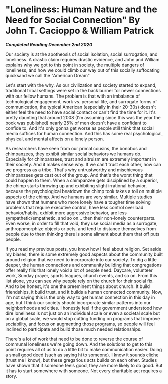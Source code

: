 # "Loneliness: Human Nature and the Need for Social Connection" By John T. Cacioppo & William Patrick

***Completed Reading December 2nd 2020***

Our society is at the apotheosis of social isolation, social surrogation, and loneliness. A drastic claim requires drastic evidence, and John and William explains why we got to this point in society, the multiple dangers of loneliness, and how we could climb our way out of this socially suffocating quicksand we call the "American Dream"

Let's start with the why. As our civilization and society started to expand, traditional tribal settings were set in the back burner for newer connections with our fellow humans. The problem is that with an imbalance of technological engagement, work vs. personal life, and surrogate forms of communication, the typical American (especially in their 20-30s) doesn't either feel the need to have social contact or can't find the time for it. It's pretty daunting that around 2008 (I'm assuming since this was the year the book was published) nearly 25% of men doesn't have a confidant to confide to. And it's only gonna get worse as people still think that social media suffices for human connection. And this has some real psychological, physical, and mental affects on a lonely person.

As researchers have seen from our primal cousins, the bonobos and chimpanzees, they exhibit similar social behaviors we humans do. Especially for chimpanzees, trust and altruism are extremely important in their society. And it makes sense why. If we can't trust each other, how can we progress as a tribe. That's why untrustworthy and mischievous chimpanzees gets cast out of the group. And that's the worst thing that could happen to them. When a chimpanzee gets disciplined by a superior, the chimp starts throwing up and exhibiting slight irrational behavior, because the psychological beatdown the chimp took takes a toll on multiple aspects of the chimp. And we humans are very similar. Multiple studies have shown that humans who more lonely have a tougher time solving problems that require executive control, have less control over bad behavior/habits, exhibit more aggressive behavior, are less sympathetic/empathetic, and so on... then their non-lonely counterparts. Even worse, in order to fill that void, they use social media as a surrogate, anthropomorphize objects or pets, and tend to distance themselves from people due to them thinking there is some aliment about them that off puts people.

If you read my previous posts, you know how I feel about religion. Set aside my biases, there is some extremely good aspects about the community built around religion that we need to incorporate into our society. To dig a little deeper, the human connections and community building that congregations offer really fills that lonely void a lot of people need. Daycare, volunteer work, Sunday prayer, sports leagues, church events, and so on. From this list alone, you can see why people rely on the church for their social fix. And to be honest, it's one the preeminent things about church. It build friendships, it build trust, and it builds a human connected community. Now, I'm not saying this is the only way to get human connection in this day in age, but I think our society should incorporate similar patterns into our neighborhoods and cities. I honestly feel if the government understood how dire loneliness is not just on an individual scale or even a societal scale but on a global scale, we would stop cutting funding on programs that improve sociability, and focus on augmenting those programs, so people will feel inclined to participate and build those much needed relationships.

There's a lot of work that need to be done to reverse the course of communal loneliness we're going down. And the solutions to get to this point requires all of us to do a little bit to make communication easier. Doing a small good deed (such as saying hi to someone). I know it sounds cliche (trust me I know), but these gregarious acts builds on each other. Studies have shown that if someone feels good, they are more likely to do good. But it has to start somewhere with someone. Not every charitable act requires a story.
